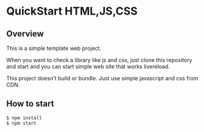 # QuickStart HTML,JS,CSS

## Overview

This is a simple template web project.

When you want to check a library like js and css, just clone this repository and start and you can start simple web site that works livereload.

This project doesn't build or bundle. Just use simple javascript and css from CDN.

## How to start

```
$ npm install
$ npm start
```
